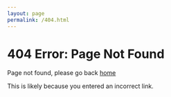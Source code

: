 ```yaml
---
layout: page
permalink: /404.html
---
```


# 404 Error: Page Not Found

Page not found, please go back [home](..)

This is likely because you entered an incorrect link.
